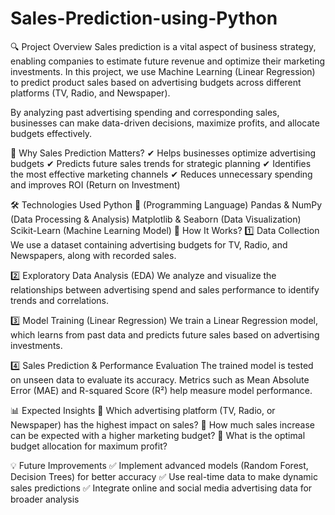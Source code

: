 # Sales-Prediction-using-Python
🔍 Project Overview
Sales prediction is a vital aspect of business strategy, enabling companies to estimate future revenue and optimize their marketing investments. In this project, we use Machine Learning (Linear Regression) to predict product sales based on advertising budgets across different platforms (TV, Radio, and Newspaper).

By analyzing past advertising spending and corresponding sales, businesses can make data-driven decisions, maximize profits, and allocate budgets effectively.

📌 Why Sales Prediction Matters?
✔ Helps businesses optimize advertising budgets
✔ Predicts future sales trends for strategic planning
✔ Identifies the most effective marketing channels
✔ Reduces unnecessary spending and improves ROI (Return on Investment)

🛠 Technologies Used
Python 🐍 (Programming Language)
Pandas & NumPy (Data Processing & Analysis)
Matplotlib & Seaborn (Data Visualization)
Scikit-Learn (Machine Learning Model)
🚀 How It Works?
1️⃣ Data Collection
We use a dataset containing advertising budgets for TV, Radio, and Newspapers, along with recorded sales.

2️⃣ Exploratory Data Analysis (EDA)
We analyze and visualize the relationships between advertising spend and sales performance to identify trends and correlations.

3️⃣ Model Training (Linear Regression)
We train a Linear Regression model, which learns from past data and predicts future sales based on advertising investments.

4️⃣ Sales Prediction & Performance Evaluation
The trained model is tested on unseen data to evaluate its accuracy. Metrics such as Mean Absolute Error (MAE) and R-squared Score (R²) help measure model performance.

📊 Expected Insights
📌 Which advertising platform (TV, Radio, or Newspaper) has the highest impact on sales?
📌 How much sales increase can be expected with a higher marketing budget?
📌 What is the optimal budget allocation for maximum profit?

💡 Future Improvements
✅ Implement advanced models (Random Forest, Decision Trees) for better accuracy
✅ Use real-time data to make dynamic sales predictions
✅ Integrate online and social media advertising data for broader analysis

